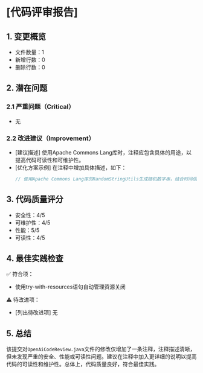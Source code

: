 # [代码评审报告]
## 1. 变更概览
- 文件数量：1
- 新增行数：0
- 删除行数：0

## 2. 潜在问题
### 2.1 严重问题（Critical）
- 无

### 2.2 改进建议（Improvement）
- [建议描述] 使用Apache Commons Lang库时，注释应包含具体的用途，以提高代码可读性和可维护性。
- [优化方案示例] 在注释中增加具体描述，如下：
  ```java
  // 使用Apache Commons Lang库的RandomStringUtils生成随机数字串，结合时间信息生成文件名
  ```

## 3. 代码质量评分
- 安全性：4/5
- 可维护性：4/5
- 性能：5/5
- 可读性：4/5

## 4. 最佳实践检查
✅ 符合项：
- 使用try-with-resources语句自动管理资源关闭

⚠️ 待改进项：
- [列出待改进项] 无

## 5. 总结
该提交对`OpenAiCodeReview.java`文件的修改仅增加了一条注释，注释描述清晰，但未发现严重的安全、性能或可读性问题。建议在注释中加入更详细的说明以提高代码的可读性和维护性。总体上，代码质量良好，符合最佳实践。